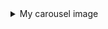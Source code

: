 <details>
<summary>My carousel image</summary>
<script>
var keepTime = 2000; // time to keep each image in milliseconds
var images = ["/img/AWS_IAMusers.jpeg", "/img/AWS_s3bucket.jpeg", "img/destroy.jpeg", "/img/GKE_cluster.jpeg", "/img/GKE_deployment.jpeg", "/img/homepage.jpeg", "/img/recordspage.jpeg", "/img/SQLdatabse.jpeg"]; // array of image URLs
var index = 0; // index of the current image
var img = document.createElement("img"); // create an image element
img.src = images[index]; // set the initial image source
img.alt = "My carousel image"; // set the alternative text for the image
img.style.width = "500px"; // set the image width
img.style.height = "300px"; // set the image height
document.body.appendChild(img); // append the image to the document body
function updateCarousel() {
  index = (index + 1) % images.length; // increment the index and wrap around
  img.src = images[index]; // update the image source
  setTimeout(updateCarousel, keepTime); // call this function again after keepTime
}
setTimeout(updateCarousel, keepTime); // start the carousel
</script>
</details>
